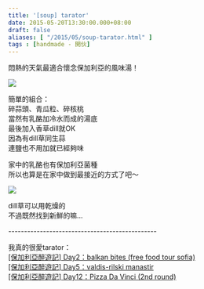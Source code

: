 ```yaml
---
title: '[soup] tarator'
date: 2015-05-20T13:30:00.000+08:00
draft: false
aliases: [ "/2015/05/soup-tarator.html" ]
tags : [handmade - 開伙]
---
```


悶熱的天氣最適合懷念保加利亞的風味湯！  

![](/images/tarator.jpg)

簡單的組合：  
碎蒜頭、青瓜粒、碎核桃  
當然有乳酪加冷水而成的湯底  
最後加入香草dill就OK  
因為有dill草同生蒜  
連鹽也不用加就已經夠味

  

家中的乳酪也有保加利亞菌種  
所以也算是在家中做到最接近的方式了吧～

![](/images/dill.jpg)

dill草可以用乾燥的  
不過既然找到新鮮的嘛...

  
\-----------------------------------------------  
  
我真的很愛tarator：  
[\[保加利亞醉遊記\] Day2：balkan bites (free food tour sofia)](https://hidie.net/bulgaria2f/)  
[\[保加利亞醉遊記\] Day5：valdis-rilski manastir](https://hidie.net/bulgaria5d/)  
[\[保加利亞醉遊記\] Day12：Pizza Da Vinci (2nd round)](https://hidie.net/bulgaria12e/)
